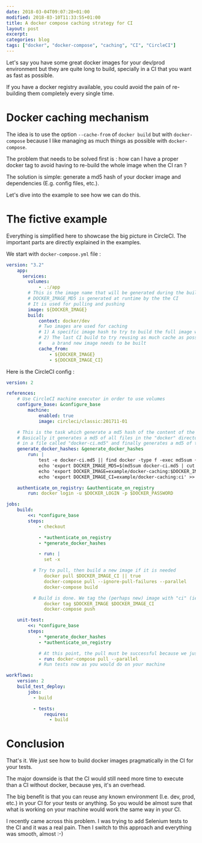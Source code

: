 ```yaml
---
date: 2018-03-04T09:07:28+01:00
modified: 2018-03-10T11:33:55+01:00
title: A docker compose caching strategy for CI
layout: post
excerpt:
categories: blog
tags: ["docker", "docker-compose", "caching", "CI", "CircleCI"]
---
```


Let's say you have some great docker images for your dev/prod environment but
they are quite long to build, specially in a CI that you want as fast as possible.

If you have a docker registry available, you could avoid the pain of re-building them
completely every single time.

# Docker caching mechanism

The idea is to use the option `--cache-from` of `docker build` but with `docker-compose`
because I like managing as much things as possible with `docker-compose`.

The problem that needs to be solved first is : how can I have a proper docker tag to avoid
having to re-build the whole image when the CI ran ?

The solution is simple: generate a md5 hash of your docker image and dependencies
(E.g. config files, etc.).

Let's dive into the example to see how we can do this.

# The fictive example

Everything is simplified here to showcase the big picture in CircleCI. The
important parts are directly explained in the examples.

We start with `docker-compose.yml` file :

```yaml
version: "3.2"
    app:
      services:
        volumes:
            - .:/app
        # This is the image name that will be generated during the build
        # DOCKER_IMAGE_MD5 is generated at runtime by the the CI
        # It is used for pulling and pushing
        image: ${DOCKER_IMAGE}
        build:
            context: docker/dev
            # Two images are used for caching
            # 1) A specific image hash to try to build the full image with the cache
            # 2) The last CI build to try reusing as much cache as possible when
            #    a brand new image needs to be built
            cache_from:
                - ${DOCKER_IMAGE}
                - ${DOCKER_IMAGE_CI}
```

Here is the CircleCI config :

```yaml
version: 2

references:
    # Use CircleCI machine executor in order to use volumes
    configure_base: &configure_base
        machine:
            enabled: true
            image: circleci/classic:201711-01

    # This is the task which generate a md5 hash of the content of the docker directory
    # Basically it generates a md5 of all files in the "docker" directory, then put them
    # in a file called "docker-ci.md5" and finally generates a md5 of this file.
    generate_docker_hashes: &generate_docker_hashes
        run: |
            test -e docker-ci.md5 || find docker -type f -exec md5sum {} \; | sort -k 2 > docker-ci.md5
            echo 'export DOCKER_IMAGE_MD5=$(md5sum docker-ci.md5 | cut -f1 -d" ")' >> $BASH_ENV
            echo 'export DOCKER_IMAGE=example/docker-caching:$DOCKER_IMAGE_MD5' >> $BASH_ENV
            echo 'export DOCKER_IMAGE_CI=example/docker-caching:ci' >> $BASH_ENV

    authenticate_on_registry: &authenticate_on_registry
        run: docker login -u $DOCKER_LOGIN -p $DOCKER_PASSWORD

jobs:
    build:
        <<: *configure_base
        steps:
            - checkout

            - *authenticate_on_registry
            - *generate_docker_hashes

            - run: |
              set -x

          # Try to pull, then build a new image if it is needed
              docker pull $DOCKER_IMAGE_CI || true
              docker-compose pull --ignore-pull-failures --parallel
              docker-compose build

          # Build is done. We tag the (perhaps new) image with "ci" (ie. the last built version) and push.
              docker tag $DOCKER_IMAGE $DOCKER_IMAGE_CI
              docker-compose push

    unit-test:
        <<: *configure_base
        steps:
            - *generate_docker_hashes
            - *authenticate_on_registry

            # At this point, the pull must be successful because we just pushed that hash
            - run: docker-compose pull --parallel
            # Run tests now as you would do on your machine

workflows:
    version: 2
    build_test_deploy:
        jobs:
          - build

          - tests:
              requires:
                - build
```

# Conclusion

That's it. We just see how to build docker images pragmatically in the CI for
your tests.

The major downside is that the CI would still need more time to execute than a
CI without docker, because yes, it's an overhead.

The big benefit is that you can reuse any known environment (I.e. dev, prod, etc.)
in your CI for your tests or anything. So you would be almost sure that what is working
on your machine would work the same way in your CI.

I recently came across this problem. I was trying to add Selenium tests to the CI
and it was a real pain. Then I switch to this approach and everything was smooth, almost :-)
